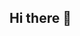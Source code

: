 ## Hi there 👋

<!--
**Abigaililenbodiaye/Abigaililenbodiaye** is a ✨ _special_ ✨ repository because its `README.md` (this file) appears on your GitHub profile.

- 🔭 I’m a project manager sharing about my journey and leaerning in tech 
- 🌱 Started my project management journey in coursera 
- 👯 Have my project management certifcation posted on my linkedlin account (linkedlin.com/in/abigaililenbodiaye)
- 🤔 I’m loooking project management internship role
- 📫 you can reach me (ilenabby0601@gmail.com) or linkedlin.com/in/abigaililenbodiaye)
- 
-->

